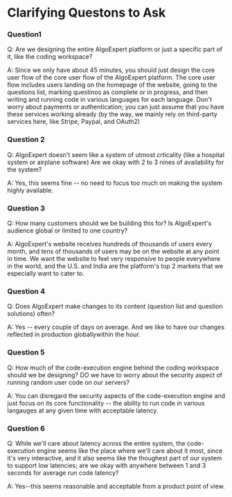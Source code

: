 # Clarifying Questons to Ask

### Question1

Q: Are we designing the entire AlgoExpert platform or just a specific part of it, like the coding workspace?

A: Since we only have about 45 minutes, you should just design the core user flow of the core user flow of the AlgoExpert platform. The core user flow includes users landing on the homepage of the website, going to the questions list, marking questinos as complete or in progress, and then writing and running code in various languages for each language. Don't worry about payments or authentication; you can just assume that you have these services working already (by the way, we mainly rely on third-party services here, like Stripe, Paypal, and OAuth2)

### Question 2

Q: AlgoExpert doesn't seem like a system of utmost crticality (like a hospital system or airplane software) Are we okay with 2 to 3 nines of availability for the system?

A: Yes, this seems fine -- no need to focus too much on making the system highly available.

### Question 3

Q: How many customers should we be building this for? Is AlgoExpert's audience global or limited to one country?

A: AlgoExpert's website receives hundreds of thousands of users every month, and tens of thousands of users may be on the website at any point in time. We want the website to feel very responsive to people everywhere in the world, and the U.S. and India are the platform's top 2 markets that we especially want to cater to.

### Question 4

Q: Does AlgoExpert make changes to its content (question list and question solutions) often?

A: Yes -- every couple of days on average. And we like to have our changes reflected in production globallywithin the hour.

### Question 5

Q: How much of the code-execution engine behind the coding workspace should we be designing? DO we have to worry about the security aspect of running random user code on our servers?

A: You can disregard the security aspects of the code-execution engine and just focus on its core functionality -- the ability to run code in various langauges at any given time with acceptable latency.

### Question 6

Q: While we'll care about latency across the entire system, the code-execution engine seems like the place where we'll care about it most, since it's very interactive, and it also seems like the thoughest part of our system to support low latencies; are we okay with anywhere between 1 and 3 seconds for average run code latency?

A: Yes--this seems reasonable and acceptable from a product point of view.
